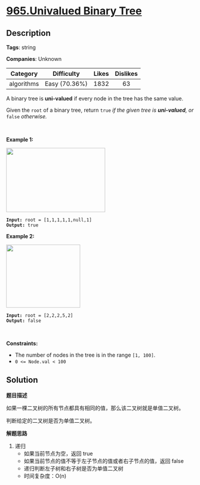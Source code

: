 # [965.Univalued Binary Tree](https://leetcode.com/problems/univalued-binary-tree/description/)

## Description

**Tags**: string

**Companies**: Unknown

|  Category  |  Difficulty   | Likes | Dislikes |
| :--------: | :-----------: | :---: | :------: |
| algorithms | Easy (70.36%) | 1832  |    63    |

<p>A binary tree is <strong>uni-valued</strong> if every node in the tree has the same value.</p>
<p>Given the <code>root</code> of a binary tree, return <code>true</code><em> if the given tree is <strong>uni-valued</strong>, or </em><code>false</code><em> otherwise.</em></p>
<p>&nbsp;</p>
<p><strong class="example">Example 1:</strong></p>
<img alt="" src="https://assets.leetcode.com/uploads/2018/12/28/unival_bst_1.png" style="width: 265px; height: 172px;" />
<pre><code><strong>Input:</strong> root = [1,1,1,1,1,null,1]
<strong>Output:</strong> true</code></pre>
<p><strong class="example">Example 2:</strong></p>
<img alt="" src="https://assets.leetcode.com/uploads/2018/12/28/unival_bst_2.png" style="width: 198px; height: 169px;" />
<pre><code><strong>Input:</strong> root = [2,2,2,5,2]
<strong>Output:</strong> false</code></pre>
<p>&nbsp;</p>
<p><strong>Constraints:</strong></p>
<ul>
  <li>The number of nodes in the tree is in the range <code>[1, 100]</code>.</li>
  <li><code>0 &lt;= Node.val &lt; 100</code></li>
</ul>

## Solution

**题目描述**

如果一棵二叉树的所有节点都具有相同的值，那么该二叉树就是单值二叉树。

判断给定的二叉树是否为单值二叉树。

**解题思路**

1. 递归
   - 如果当前节点为空，返回 true
   - 如果当前节点的值不等于左子节点的值或者右子节点的值，返回 false
   - 递归判断左子树和右子树是否为单值二叉树
   - 时间复杂度：O(n)
